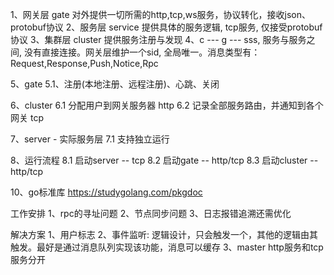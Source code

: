 1、网关层 gate
    对外提供一切所需的http,tcp,ws服务，协议转化，接收json、protobuf协议
2、服务层 service
    提供具体的服务逻辑, tcp服务, 仅接受protobuf协议
3、集群层 cluster
    提供服务注册与发现
4、c --- g --- sss, 服务与服务之间, 没有直接连接。网关层维护一个sid, 全局唯一。消息类型有：Request,Response,Push,Notice,Rpc

5、gate
5.1、注册(本地注册、远程注册)、心跳、关闭

6、cluster
6.1 分配用户到网关服务器 http
6.2 记录全部服务路由，并通知到各个网关 tcp

7、server - 实际服务层
7.1 支持独立运行

8、运行流程
8.1 启动server -- tcp
8.2 启动gate -- http/tcp
8.3 启动cluster -- http/tcp


10、go标准库 https://studygolang.com/pkgdoc

工作安排
1、rpc的寻址问题
2、节点同步问题
3、日志报错追溯还需优化

解决方案
1、用户标志
2、事件监听: 逻辑设计，只会触发一个，其他的逻辑由其触发。最好是通过消息队列实现该功能，消息可以缓存
3、master http服务和tcp服务分开



